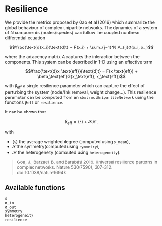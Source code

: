 # Resilience

We provide the metrics proposed by Gao et al (2016) which summarize the global
behaviour of complex unipartite networks. The dynamics of a system of N components
(nodes/species) can follow the coupled nonlinear differential equation

$$\frac{\text{d}x_i}{\text{d}t} = F(x_i) + \sum_{j=1}^N A_{ij}G(x_i, x_j)$$

where the adjacency matrix $A$ captures the interaction between the
components. This system can be described in 1-D using an effective term

$$\frac{\text{d}x_\text{eff}}{\text{d}t} = F(x_\text{eff}) + \beta_\text{eff}G(x_\text{eff}, x_\text{eff})$$

with $\beta_\text{eff}$ a single resilience parameter which can capture
the effect of perturbing the system (node/link removal, weight change...).
This resilience parameter can be computed from an `AbstractUnipartiteNetwork`
using the functions `βeff` or `resilience`.

It can be shown that

$$\beta_\text{eff} = \langle s \rangle + \mathcal{S}  \mathcal{H}\,,$$

with

- $\langle s \rangle$ the average weighted degree (computed using `s_mean`),
- $\mathcal{S}$ the symmetry(computed using `symmetry`),
- $\mathcal{H}$ the heterogeneity (computed using `heterogeneity`).


> Goa, J., Barzael, B. and Barabási 2016. Universal resilience patterns in complex networks.
> Nature 530(7590), 307-312. doi:10.1038/nature16948

## Available functions

```@docs
s
σ_in
σ_out
symmetry
heterogeneity
resilience
```

